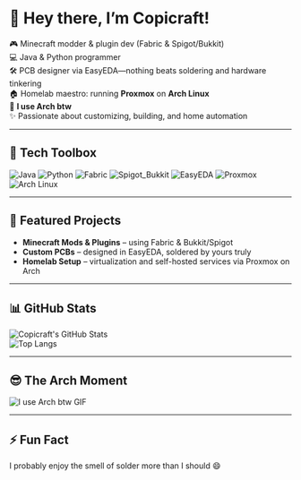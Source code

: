 # 👋 Hey there, I’m **Copicraft**!

🎮 Minecraft modder & plugin dev (Fabric & Spigot/Bukkit)  
💻 Java & Python programmer  
🛠️ PCB designer via EasyEDA—nothing beats soldering and hardware tinkering  
🏠 Homelab maestro: running **Proxmox** on **Arch Linux**  
🐧 **I use Arch btw**  
✨ Passionate about customizing, building, and home automation

---

## 🧰 Tech Toolbox

![Java](https://img.shields.io/badge/-Java-007396?style=for-the-badge&logo=java&logoColor=white)
![Python](https://img.shields.io/badge/-Python-3776AB?style=for-the-badge&logo=python&logoColor=white)
![Fabric](https://img.shields.io/badge/-Fabric-125E8A?style=for-the-badge&logo=fabric&logoColor=white)
![Spigot_Bukkit](https://img.shields.io/badge/-Spigot_Bukkit-000000?style=for-the-badge&logo=spigot&logoColor=white)
![EasyEDA](https://img.shields.io/badge/-EasyEDA-F48120?style=for-the-badge&logo=easyeda&logoColor=white)
![Proxmox](https://img.shields.io/badge/-Proxmox-CC0000?style=for-the-badge&logo=proxmox&logoColor=white)
![Arch Linux](https://img.shields.io/badge/-Arch_Linux-1793D1?style=for-the-badge&logo=archlinux&logoColor=white)

---

## 🚀 Featured Projects

- **Minecraft Mods & Plugins** – using Fabric & Bukkit/Spigot  
- **Custom PCBs** – designed in EasyEDA, soldered by yours truly  
- **Homelab Setup** – virtualization and self-hosted services via Proxmox on Arch

---

## 📊 GitHub Stats

![Copicraft's GitHub Stats](https://github-readme-stats.vercel.app/api?username=copycraft&show_icons=true&theme=tokyonight&hide_title=true)  
![Top Langs](https://github-readme-stats.vercel.app/api/top-langs/?username=copycraft&layout=compact&theme=tokyonight)

---

## 😎 The Arch Moment

![I use Arch btw GIF](https://media1.tenor.com/m/5ibxr0zb3HcAAAAd/i-use-arch-btw-use.gif)  

---

## ⚡ Fun Fact  
I probably enjoy the smell of solder more than I should 😄
